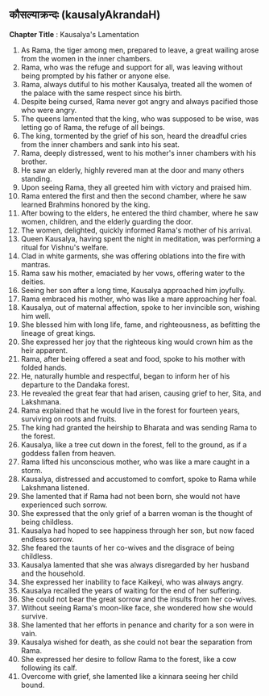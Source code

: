 ## कौसल्याक्रन्दः (kausalyAkrandaH)

**Chapter Title** : Kausalya's Lamentation

1. As Rama, the tiger among men, prepared to leave, a great wailing arose from the women in the inner chambers.
2. Rama, who was the refuge and support for all, was leaving without being prompted by his father or anyone else.
3. Rama, always dutiful to his mother Kausalya, treated all the women of the palace with the same respect since his birth.
4. Despite being cursed, Rama never got angry and always pacified those who were angry.
5. The queens lamented that the king, who was supposed to be wise, was letting go of Rama, the refuge of all beings.
6. The king, tormented by the grief of his son, heard the dreadful cries from the inner chambers and sank into his seat.
7. Rama, deeply distressed, went to his mother's inner chambers with his brother.
8. He saw an elderly, highly revered man at the door and many others standing.
9. Upon seeing Rama, they all greeted him with victory and praised him.
10. Rama entered the first and then the second chamber, where he saw learned Brahmins honored by the king.
11. After bowing to the elders, he entered the third chamber, where he saw women, children, and the elderly guarding the door.
12. The women, delighted, quickly informed Rama's mother of his arrival.
13. Queen Kausalya, having spent the night in meditation, was performing a ritual for Vishnu's welfare.
14. Clad in white garments, she was offering oblations into the fire with mantras.
15. Rama saw his mother, emaciated by her vows, offering water to the deities.
16. Seeing her son after a long time, Kausalya approached him joyfully.
17. Rama embraced his mother, who was like a mare approaching her foal.
18. Kausalya, out of maternal affection, spoke to her invincible son, wishing him well.
19. She blessed him with long life, fame, and righteousness, as befitting the lineage of great kings.
20. She expressed her joy that the righteous king would crown him as the heir apparent.
21. Rama, after being offered a seat and food, spoke to his mother with folded hands.
22. He, naturally humble and respectful, began to inform her of his departure to the Dandaka forest.
23. He revealed the great fear that had arisen, causing grief to her, Sita, and Lakshmana.
24. Rama explained that he would live in the forest for fourteen years, surviving on roots and fruits.
25. The king had granted the heirship to Bharata and was sending Rama to the forest.
26. Kausalya, like a tree cut down in the forest, fell to the ground, as if a goddess fallen from heaven.
27. Rama lifted his unconscious mother, who was like a mare caught in a storm.
28. Kausalya, distressed and accustomed to comfort, spoke to Rama while Lakshmana listened.
29. She lamented that if Rama had not been born, she would not have experienced such sorrow.
30. She expressed that the only grief of a barren woman is the thought of being childless.
31. Kausalya had hoped to see happiness through her son, but now faced endless sorrow.
32. She feared the taunts of her co-wives and the disgrace of being childless.
33. Kausalya lamented that she was always disregarded by her husband and the household.
34. She expressed her inability to face Kaikeyi, who was always angry.
35. Kausalya recalled the years of waiting for the end of her suffering.
36. She could not bear the great sorrow and the insults from her co-wives.
37. Without seeing Rama's moon-like face, she wondered how she would survive.
38. She lamented that her efforts in penance and charity for a son were in vain.
39. Kausalya wished for death, as she could not bear the separation from Rama.
40. She expressed her desire to follow Rama to the forest, like a cow following its calf.
41. Overcome with grief, she lamented like a kinnara seeing her child bound.
